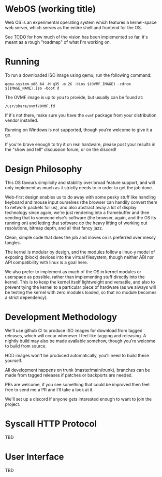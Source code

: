 # WebOS (working title)

Web OS is an experimental operating system which features a kernel-space web server,
which serves as the entire shell and frontend for the OS.

See [TODO](TODO.md) for how much of the vision has been implemented so far, it's
meant as a rough "roadmap" of what I'm working on.

# Running

To run a downloaded ISO image using qemu, run the following command:

`qemu-system-x86_64 -M q35 -m 2G -bios $(OVMF_IMAGE) -cdrom $(IMAGE_NAME).iso -boot d`

The OVMF image is up to you to provide, but usually can be found at:

`/usr/share/ovmf/OVMF.fd`

If it's not there, make sure you have the `ovmf` package from your distribution
vendor installed.

Running on Windows is not supported, though you're welcome to give it a go.

If you're brave enough to try it on real hardware, please post your results in
the "show and tell" discussion forum, or on the discord!

# Design Philosophy

This OS favours simplicity and stability over broad feature support, and will
only implement as much as it strictly needs to in order to get the job done.

Web-first design enables us to do away with some pesky stuff like handling
keyboard and mouse input ourselves (the browser can handily convert them to
network packets for us), and also abstract away a lot of display technology 
since again, we're just rendering into a framebuffer and then sending that to 
someone else's software (the browser, again, and the OS its running on) and 
letting that software do the heavy lifting of working out resolutions, bitmap
depth, and all that fancy jazz.

Clean, simple code that does the job and moves on is preferred over messy tangles.

The kernel is modular by design, and the modules follow a linux-y model of 
exposing (block) devices into the virtual filesystem, though neither ABI nor
API compatibility with linux is a goal here.

We also prefer to implement as much of the OS in kernel modules or userspace as
possible, rather than implementing stuff directly into the kernel.  This is to 
keep the kernel itself lightweight and versatile, and also to prevent tying the
kernel to a particular piece of hardware (as we always will be testing the 
kernel with zero modules loaded, so that no module becomes a strict dependency).

# Development Methodology

We'll use github CI to produce ISO images for download from tagged releases,
which will occur whenever I feel like tagging and releasing.  A nightly build
may also be made available somehow, though you're welcome to build from source.

HDD images won't be produced automatically, you'll need to build these yourself.

All development happens on trunk (master/main/trunk), branches can be made from 
tagged releases if patches or backports are needed.

PRs are welcome, if you see something that could be improved then feel free to 
send me a PR and I'll take a look at it.

We'll set up a discord if anyone gets interested enough to want to join the 
project.

# Syscall HTTP Protocol

TBD

# User Interface

TBD
